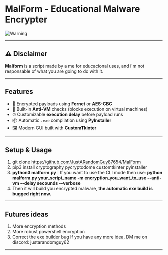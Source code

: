 # MalForm - Educational Malware Encrypter

![Warning](https://img.shields.io/badge/Warning-Educational%20Use%20Only-red)

---

## ⚠️ Disclaimer

**Malform** is a script made by a me for educacional uses, and i'm not responsable of what you are going to do with it.

---

## Features

- 🔐 Encrypted payloads using **Fernet** or **AES-CBC**
- 🧪 Built-in **Anti‑VM** checks (blocks execution on virtual machines)
- ⏱ Customizable **execution delay** before payload runs
- 📦 Automatic `.exe` compilation using **PyInstaller**
- 🖼️ Modern GUI built with **CustomTkinter**

---

## Setup & Usage

1. git clone https://github.com/JustARandomGuy87654/MalForm
2. pip3 install cryptography pycryptodome customtkinter pyinstaller
3. **python3 malform.py** | If you want to use the CLI mode then use: **python malform.py your_script_name -m encryption_you_want_to_use --anti-vm --delay secounds --verbose**
4. Then it will build you encrypted malware, **the automatic exe build is bugged right now.**

---

## Futures ideas
1. More encryption methods
3. More robust powershell encryption
5. Correct the exe builder bug
If you have any more idea, DM me on discord: justarandomguy62

---
